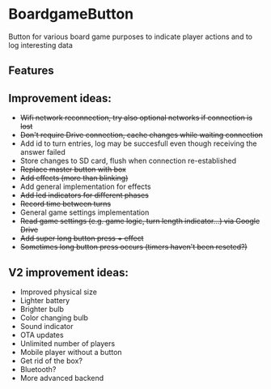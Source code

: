 # BoardgameButton
Button for various board game purposes to indicate player actions and to log interesting data

## Features

## Improvement ideas:
* ~~Wifi network reconnection, try also optional networks if connection is lost~~
* ~~Don't require Drive connection, cache changes while waiting connection~~
* Add id to turn entries, log may be succesfull even though receiving the answer failed
* Store changes to SD card, flush when connection re-established
* ~~Replace master button with box~~
* ~~Add effects (more than blinking)~~
* Add general implementation for effects
* ~~Add led indicators for different phases~~
* ~~Record time between turns~~
* General game settings implementation
* ~~Read game settings (e.g. game logic, turn length indicator...) via Google Drive~~
* ~~Add super long button press + effect~~
* ~~Sometimes long button press occurs (timers haven't been reseted?)~~

## V2 improvement ideas:
* Improved physical size
* Lighter battery
* Brighter bulb
* Color changing bulb
* Sound indicator
* OTA updates
* Unlimited number of players
* Mobile player without a button
* Get rid of the box?
* Bluetooth?
* More advanced backend
